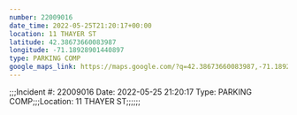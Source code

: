 ```yaml
---
number: 22009016
date_time: 2022-05-25T21:20:17+00:00
location: 11 THAYER ST
latitude: 42.38673660083987
longitude: -71.18928901440897
type: PARKING COMP
google_maps_link: https://maps.google.com/?q=42.38673660083987,-71.18928901440897
---
```


;;;Incident #: 22009016  Date: 2022-05-25 21:20:17   Type: PARKING COMP;;;Location: 11 THAYER ST;;;;;;
